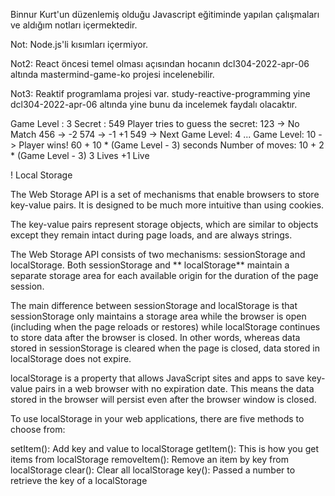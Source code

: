 Binnur Kurt'un düzenlemiş olduğu Javascript eğitiminde yapılan çalışmaları ve aldığım notları içermektedir.

Not: Node.js'li kısımları içermiyor.

Not2: React öncesi temel olması açısından hocanın
dcl304-2022-apr-06 altında mastermind-game-ko projesi incelenebilir.

Not3: Reaktif programlama projesi var. study-reactive-programming yine dcl304-2022-apr-06 altında
yine bunu da incelemek faydalı olacaktır.

Game Level : 3
Secret : 549
Player tries to guess the secret:
123 -> No Match
456 -> -2
574 -> -1 +1
549 -> Next Game Level: 4
...
Game Level: 10 -> Player wins!
60 + 10 * (Game Level - 3) seconds
Number of moves: 10 + 2 * (Game Level - 3)
3 Lives
+1 Live

! Local Storage

The Web Storage API is a set of mechanisms that enable browsers to store key-value pairs. It is designed to be much more intuitive than using cookies.

The key-value pairs represent storage objects, which are similar to objects except they remain intact during page loads, and are always strings.

The Web Storage API consists of two mechanisms: sessionStorage and localStorage. Both sessionStorage and ** localStorage** maintain a separate storage area for each available origin for the duration of the page session.

The main difference between sessionStorage and localStorage is that sessionStorage only maintains a storage area while the browser is open (including when the page reloads or restores) while localStorage continues to store data after the browser is closed. In other words, whereas data stored in sessionStorage is cleared when the page is closed, data stored in localStorage does not expire.

localStorage is a property that allows JavaScript sites and apps to save key-value pairs in a web browser with no expiration date. This means the data stored in the browser will persist even after the browser window is closed.

To use localStorage in your web applications, there are five methods to choose from:

setItem(): Add key and value to localStorage
getItem(): This is how you get items from localStorage
removeItem(): Remove an item by key from localStorage
clear(): Clear all localStorage
key(): Passed a number to retrieve the key of a localStorage